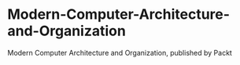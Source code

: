 # Modern-Computer-Architecture-and-Organization
Modern Computer Architecture and Organization, published by Packt
